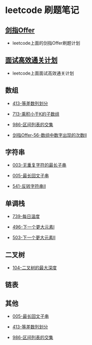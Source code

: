 # leetcode 刷题笔记


## [剑指Offer](https://github.com/stream1080/leetcode/blob/main/剑指Offer)
- leetcode上面的剑指Offer刷题计划


## [面试高效通关计划](https://github.com/stream1080/leetcode/blob/main/面试高效通关计划)
- leetcode上面面试高效通关计划

## 数组

- [413-等差数列划分](https://github.com/stream1080/leetcode/blob/main/OtherAnswer/413-等差数列划分.md)

- [713-乘积小于K的子数组](https://github.com/stream1080/leetcode/blob/main/OtherAnswer/713-乘积小于K的子数组.md)

- [986-区间列表的交集](https://github.com/stream1080/leetcode/blob/main/OtherAnswer/986-区间列表的交集.md)

- [剑指Offer-56-数组中数字出现的次数II](https://github.com/stream1080/leetcode/blob/main/OtherAnswer/剑指Offer-56-数组中数字出现的次数II.md)


## 字符串

- [003-无重复字符的最长子串](https://github.com/stream1080/leetcode/blob/main/OtherAnswer/03-无重复字符的最长子串.md)

- [005-最长回文子串](https://github.com/stream1080/leetcode/blob/main/OtherAnswer/005-最长回文子串.md)

- [541-反转字符串II](https://github.com/stream1080/leetcode/blob/main/OtherAnswer/541-反转字符串II.md)

## 单调栈

- [739-每日温度](https://github.com/stream1080/leetcode/blob/main/OtherAnswer/739-每日温度.md)

- [496-下一个更大元素I](https://github.com/stream1080/leetcode/blob/main/面试高效关计划/496-下一个更大元素I.md)

- [503-下一个更大元素II](https://github.com/stream1080/leetcode/blob/main/面试高效关计划/503-下一个更大元素II.md)


## 二叉树

- [104-二叉树的最大深度](https://github.com/stream1080/leetcode/blob/main/OtherAnswer/104-二叉树的最大深度.md)


## 链表

## 其他

- [005-最长回文子串](https://github.com/stream1080/leetcode/blob/main/其他/413-等差数列划分.md)

- [413-等差数列划分](https://github.com/stream1080/leetcode/blob/main/其他/413-等差数列划分.md)

- [986-区间列表的交集](https://github.com/stream1080/leetcode/blob/main/其他/986-区间列表的交集.md)



